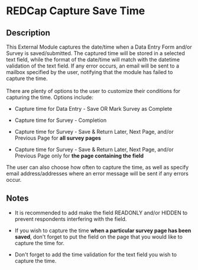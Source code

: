 # REDCap Capture Save Time

## Description

This External Module captures the date/time when a Data Entry Form and/or Survey is saved/submitted. The captured time will be stored in a selected text field, while the format of the date/time will match with the datetime validation of the text field. If any error occurs, an email will be sent to a mailbox specified by the user, notifying that the module has failed to capture the time.
<br><br>
There are plenty of options to the user to customize their conditions for capturing the time. Options include:

* Capture time for Data Entry - Save OR Mark Survey as Complete

* Capture time for Survey - Completion

* Capture time for Survey - Save & Return Later, Next Page, and/or Previous Page for **all survey pages**

* Capture time for Survey - Save & Return Later, Next Page, and/or Previous Page only for **the page containing the field**

The user can also choose how often to capture the time, as well as specify email address/addresses where an error message will be sent if any errors occur.

## Notes

* It is recommended to add make the field READONLY and/or HIDDEN to prevent respondents interfering with the field.

* If you wish to capture the time **when a particular survey page has been saved**, don't forget to put the field on the page that you would like to capture the time for.

* Don't forget to add the time validation for the text field you wish to capture the time.